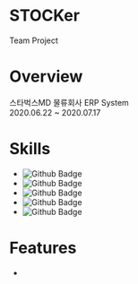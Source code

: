 # STOCKer
Team Project

# Overview
스타벅스MD 물류회사 ERP System   
2020.06.22 ~ 2020.07.17

# Skills
* ![Github Badge](https://img.shields.io/badge/-JAVA-red)
* ![Github Badge](https://img.shields.io/badge/-JSP/Servlet-brightgreen)
* ![Github Badge](https://img.shields.io/badge/-Javascript-yellow)
* ![Github Badge](https://img.shields.io/badge/-Oracle-327da8)
* ![Github Badge](https://shields.io/badge/-HTML/CSS-ff69b4)

# Features
* 

